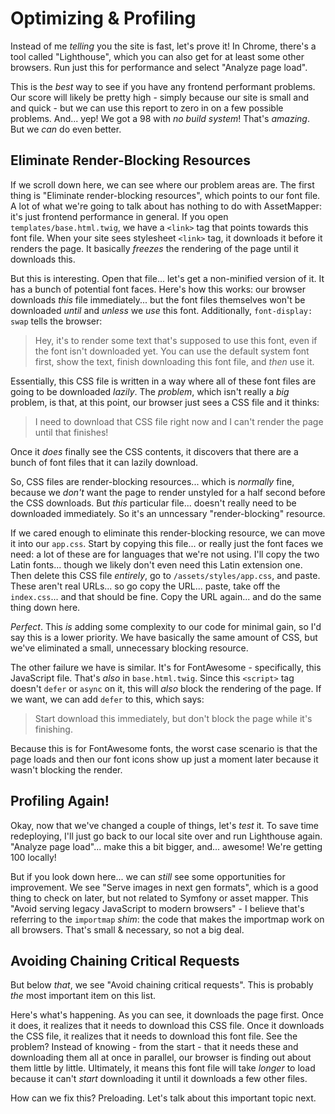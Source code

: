 # Optimizing & Profiling

Instead of me *telling* you the site is fast, let's prove it! In Chrome, there's
a tool called "Lighthouse", which you can also get for at least some other browsers.
Run just this for performance and select "Analyze page load".

This is the *best* way to see if you have any frontend performant problems. Our score
will likely be pretty high - simply because our site is small and and quick - but
we can use this report to zero in on a few possible problems. And... yep! We got
a 98 with *no build system*! That's *amazing*. But we *can* do even better.

## Eliminate Render-Blocking Resources

If we scroll down here, we can see where our problem areas are. The first thing
is "Eliminate render-blocking resources", which points to our font file.
A lot of what we're going to talk about has nothing to do with AssetMapper: it's
just frontend performance in general. If you open `templates/base.html.twig`, we
have a `<link>` tag that points towards this font file. When your site sees
stylesheet `<link>` tag, it downloads it before it renders the page. It basically
*freezes* the rendering of the page until it downloads this.

But this is interesting. Open that file... let's get a non-minified version
of it. It has a bunch of potential font faces. Here's how this works: our browser
downloads *this* file immediately... but the font files themselves won't be downloaded
*until* and *unless* we *use* this font. Additionally, `font-display: swap` tells
the browser:

> Hey, it's to render some text that's supposed to use this font, even if the
> font isn't downloaded yet. You can use the default system font first, show the
> text, finish downloading this font file, and *then* use it.

Essentially, this CSS file is written in a way where all of these font files are
going to be downloaded *lazily*. The *problem*, which isn't really a *big* problem,
is that, at this point, our browser just sees a CSS file and it thinks:

> I need to download that CSS file right now and I can't render the page until
> that finishes!

Once it *does* finally see the CSS contents, it discovers that there are a bunch
of font files that it can lazily download.

So, CSS files are render-blocking resources... which is *normally* fine, because
we *don't* want the page to render unstyled for a half second before the CSS
downloads. But *this* particular file... doesn't really need to be downloaded
immediately. So it's an unncessary "render-blocking" resource.

If we cared enough to eliminate this render-blocking resource, we can move it
into our `app.css`. Start by copying this file... or really just the font faces
we need: a lot of these are for languages that we're not using. I'll copy the
two Latin fonts... though we likely don't even need this Latin extension one.
Then delete this CSS file *entirely*, go to `/assets/styles/app.css`, and paste.
These aren't real URLs... so go copy the URL... paste, take off the `index.css`...
and that should be fine. Copy the URL again... and do the same thing down here.

*Perfect*. This *is* adding some complexity to our code for minimal gain, so I'd
say this is a lower priority. We have basically the same amount of CSS, but we've
eliminated a small, unnecessary blocking resource.

The other failure we have is similar. It's for FontAwesome - specifically, this
JavaScript file. That's *also* in `base.html.twig`. Since this `<script>` tag doesn't
`defer` or `async` on it, this will *also* block the rendering of the page. If we
want, we can add `defer` to this, which says:

> Start download this immediately, but don't block the page while it's finishing.

Because this is for FontAwesome fonts, the worst case scenario is that the page loads
and then our font icons show up just a moment later because it wasn't blocking
the render.

## Profiling Again!

Okay, now that we've changed a couple of things, let's *test* it. To save time
redeploying, I'll just go back to our local site over and run Lighthouse again.
"Analyze page load"... make this a bit bigger, and... awesome! We're getting
100 locally!

But if you look down here... we can *still* see some opportunities for improvement.
We see "Serve images in next gen formats", which is a good thing to check on later,
but not related to Symfony or asset mapper. This "Avoid serving legacy JavaScript
to modern browsers" - I believe that's referring to the `importmap` *shim*: the
code that makes the importmap work on all browsers. That's small & necessary,
so not a big deal.

## Avoiding Chaining Critical Requests

But below *that*, we see "Avoid chaining critical requests". This is probably *the*
most important item on this list.

Here's what's happening. As you can see, it downloads the page first. Once it
does, it realizes that it needs to download this CSS file. Once it downloads the
CSS file, it realizes that it needs to download this font file. See the problem?
Instead of knowing - from the start - that it needs these and downloading them
all at once in parallel, our browser is finding out about them little by little.
Ultimately, it means this font file will take *longer* to load because it can't
*start* downloading it until it downloads a few other files.

How can we fix this? Preloading. Let's talk about this important topic next.
